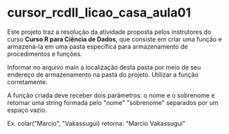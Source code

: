 # cursor_rcdII_licao_casa_aula01
Este projeto traz a resolução da atividade proposta pelos instrutores do curso **Curso R para Ciência de Dados**, que consiste em criar uma função
e armazená-la em uma pasta específica para armazenamento de procedimentos e funções.  

Informar no arquivo main a localização desta pasta por meio de seu endereço de armazenamento na pasta do projeto.
Utilizar a função corretamente.  

A função criada deve receber dois parâmetros: o nome e o sobrenome e retornar uma string formada pelo "nome" "sobrenome" separados por um espaço vazio.  

Ex. colar("Marcio", "Vakassugui)
retorna: "Marcio Vakassugui"
